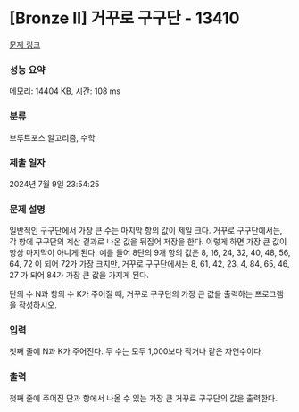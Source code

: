 # [Bronze II] 거꾸로 구구단 - 13410 

[문제 링크](https://www.acmicpc.net/problem/13410) 

### 성능 요약

메모리: 14404 KB, 시간: 108 ms

### 분류

브루트포스 알고리즘, 수학

### 제출 일자

2024년 7월 9일 23:54:25

### 문제 설명

<p>일반적인 구구단에서 가장 큰 수는 마지막 항의 값이 제일 크다. 거꾸로 구구단에서는, 각 항에 구구단의 계산 결과로 나온 값을 뒤집어 저장을 한다. 이렇게 하면 가장 큰 값이 항상 마지막이 아니게 된다. 예를 들어 8단의 9개 항의 값은 8, 16, 24, 32, 40, 48, 56, 64, 72 이 되어 72가 가장 크지만, 거꾸로 구구단에서는 8, 61, 42, 23, 4, 84, 65, 46, 27 가 되어 84가 가장 큰 값을 가지게 된다.</p>

<p>단의 수 N과 항의 수 K가 주어질 때, 거꾸로 구구단의 가장 큰 값을 출력하는 프로그램을 작성하시오.</p>

### 입력 

 <p>첫째 줄에 N과 K가 주어진다. 두 수는 모두 1,000보다 작거나 같은 자연수이다.</p>

### 출력 

 <p>첫째 줄에 주어진 단과 항에서 나올 수 있는 가장 큰 거꾸로 구구단의 값을 출력한다.</p>

